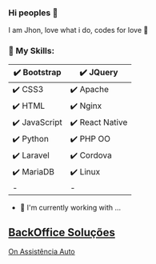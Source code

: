 ### Hi peoples 👋

I am Jhon, love what i do, codes for love 💛

### 📜 My Skills:

| ✔️ Bootstrap  | ✔️ JQuery	|
|-	|-	|
| ✔️ CSS3	      | ✔️ Apache	|
| ✔️ HTML	      | ✔️ Nginx	|
| ✔️ JavaScript	| ✔️ React Native |
| ✔️ Python	    | ✔️ PHP OO	|
| ✔️ Laravel  	| ✔️ Cordova |
| ✔️ MariaDB  	|✔️ Linux	|
|-	|-	|

- 🔭 I'm currently working with ...

[BackOffice Soluções](https://www.backofficesolucoes.io "Clique e acesse agora!")
-
[On Assistência Auto](https://www.onassistencia.com.br "Clique e acesse agora!")

